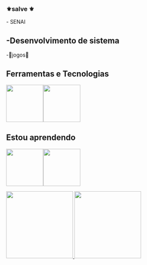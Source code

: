 ### ⚜salve ⚜

<!--
**Jorgx1974/jorgx1974** is a ✨ _special_ ✨ repository because its `README.md` (this file) appears on your GitHub profile.



🔭 Atualmente estou deseempregrado
- 🌱 Atualmente estou aprendendo pogramação
- 👯 Procuro colaboração por enquanto nada
- 🤔 Estou procurando ajuda com a vida
- 💬 Pergunte-me sobre jogos e filmes
- 📫 Como chegar até mim: converse

- ⚡ Curiosidade: calmo
-->- SENAI 
-Desenvolvimento de sistema
-
-👾jogos👾
## Ferramentas e Tecnologias

<img src="https://cdn.jsdelivr.net/gh/devicons/devicon/icons/github/github-original.svg" width="100" height="100" /><img src="https://cdn.jsdelivr.net/gh/devicons/devicon/icons/vscode/vscode-original.svg" width="100" height="100" />
          

## Estou aprendendo 
      
<img src="https://cdn.jsdelivr.net/gh/devicons/devicon/icons/html5/html5-original-wordmark.svg" width="100" height="100"/><img src="https://cdn.jsdelivr.net/gh/devicons/devicon/icons/css3/css3-original-wordmark.svg" width="100" height="100"/>


<div> <a href="https://github.com/seu-usuário-aqui"> <img height="180em" src="https://github-readme-stats.vercel.app/api/top-langs/?username=seu-usuário-aqui&layout=compact&langs_count=7&theme=dracula"/> <img height="180em" src="https://github-readme-stats.vercel.app/api?username=seu-usuário-aqui&show_icons=true&theme=dracula&include_all_commits=true&count_private=true"/> </div>
    
